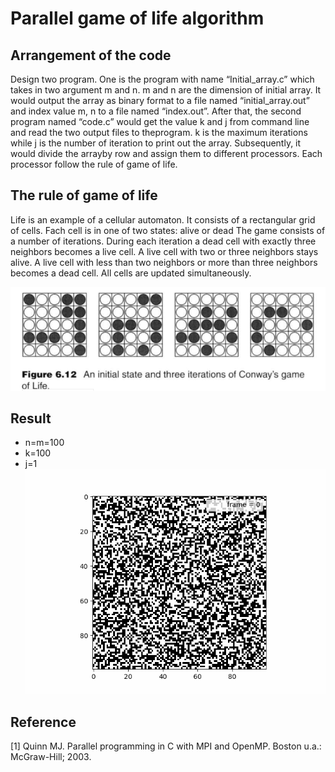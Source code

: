 
# Parallel game of life algorithm

## Arrangement of the code

Design two program. One is the program with name “Initial_array.c” which takes in two argument m and n. m and n are the dimension of initial array. It would output the array as binary format to a file named “initial_array.out” and index value m, n to a file named “index.out”. After that, the second program named “code.c” would get the value k and j from command line and read the two output files to theprogram. k is the maximum iterations while j is the number of iteration to print out the array. Subsequently, it would divide the arrayby row and assign them to different processors. Each processor follow the rule of game of life.

## The rule of game of life

Life is an example of a cellular automaton. It consists of a
rectangular grid of cells. Fach cell is in one of two states: alive or dead
The game consists of a number of iterations. During each iteration a
dead cell with exactly three neighbors becomes a live cell. A live cell
with two or three neighbors stays alive. A live cell with less than two
neighbors or more than three neighbors becomes a dead cell. All cells are updated simultaneously. 

![game_of_life_rule!](image/rule.png)

## Result
* n=m=100
* k=100
* j=1
![game_of_life_gif](animation/game_of_life.gif)


## Reference
[1] Quinn MJ. Parallel programming in C with MPI and OpenMP. Boston u.a.: McGraw-Hill; 2003.





